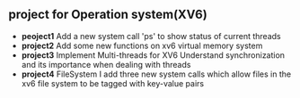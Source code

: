 ## project for Operation system(XV6)
- **peoject1**
Add a new system call 'ps' to show status of current threads
- **project2**
Add some new functions on xv6 virtual memory system
- **project3**
Implement Multi-threads for XV6
Understand synchronization and its importance when dealing with threads
- **project4**
FileSystem
I add three new system calls which allow files in the xv6 file system to be tagged with key-value pairs